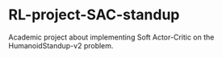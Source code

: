 # RL-project-SAC-standup
Academic project about implementing Soft Actor-Critic on the HumanoidStandup-v2 problem.
